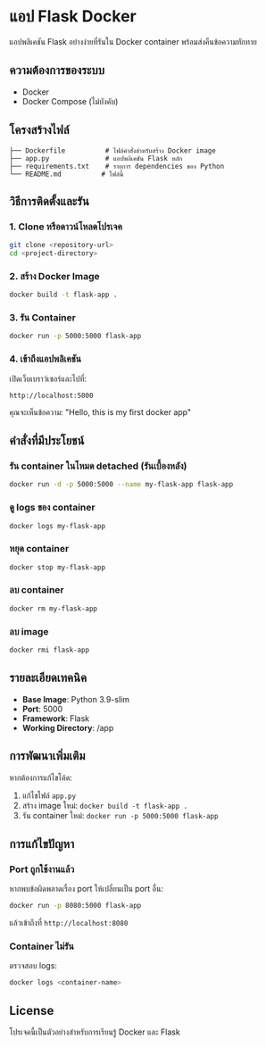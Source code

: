 # แอป Flask Docker

แอปพลิเคชัน Flask อย่างง่ายที่รันใน Docker container พร้อมส่งคืนข้อความทักทาย

## ความต้องการของระบบ

- Docker
- Docker Compose (ไม่บังคับ)

## โครงสร้างไฟล์

```
├── Dockerfile          # ไฟล์คำสั่งสำหรับสร้าง Docker image
├── app.py              # แอปพลิเคชัน Flask หลัก
├── requirements.txt    # รายการ dependencies ของ Python
└── README.md          # ไฟล์นี้
```

## วิธีการติดตั้งและรัน

### 1. Clone หรือดาวน์โหลดโปรเจค

```bash
git clone <repository-url>
cd <project-directory>
```

### 2. สร้าง Docker Image

```bash
docker build -t flask-app .
```

### 3. รัน Container

```bash
docker run -p 5000:5000 flask-app
```

### 4. เข้าถึงแอปพลิเคชัน

เปิดเว็บเบราว์เซอร์และไปที่:
```
http://localhost:5000
```

คุณจะเห็นข้อความ: "Hello, this is my first docker app"

## คำสั่งที่มีประโยชน์

### รัน container ในโหมด detached (รันเบื้องหลัง)
```bash
docker run -d -p 5000:5000 --name my-flask-app flask-app
```

### ดู logs ของ container
```bash
docker logs my-flask-app
```

### หยุด container
```bash
docker stop my-flask-app
```

### ลบ container
```bash
docker rm my-flask-app
```

### ลบ image
```bash
docker rmi flask-app
```

## รายละเอียดเทคนิค

- **Base Image**: Python 3.9-slim
- **Port**: 5000
- **Framework**: Flask
- **Working Directory**: /app

## การพัฒนาเพิ่มเติม

หากต้องการแก้ไขโค้ด:

1. แก้ไขไฟล์ `app.py`
2. สร้าง image ใหม่: `docker build -t flask-app .`
3. รัน container ใหม่: `docker run -p 5000:5000 flask-app`

## การแก้ไขปัญหา

### Port ถูกใช้งานแล้ว
หากพบข้อผิดพลาดเรื่อง port ให้เปลี่ยนเป็น port อื่น:
```bash
docker run -p 8080:5000 flask-app
```
แล้วเข้าถึงที่ `http://localhost:8080`

### Container ไม่รัน
ตรวจสอบ logs:
```bash
docker logs <container-name>
```

## License

โปรเจคนี้เป็นตัวอย่างสำหรับการเรียนรู้ Docker และ Flask
